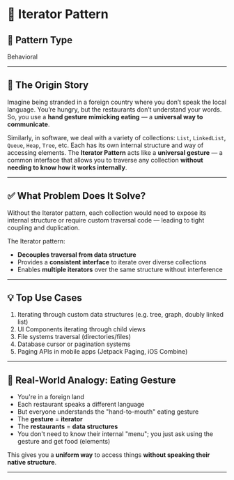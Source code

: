 # 🔁 Iterator Pattern

## 🧩 Pattern Type
Behavioral

---

## 📖 The Origin Story

Imagine being stranded in a foreign country where you don’t speak the local language. You’re hungry, but the restaurants don’t understand your words. So, you use a **hand gesture mimicking eating** — a **universal way to communicate**.

Similarly, in software, we deal with a variety of collections: `List`, `LinkedList`, `Queue`, `Heap`, `Tree`, etc. Each has its own internal structure and way of accessing elements. The **Iterator Pattern** acts like a **universal gesture** — a common interface that allows you to traverse any collection **without needing to know how it works internally**.

---

## ✅ What Problem Does It Solve?

Without the Iterator pattern, each collection would need to expose its internal structure or require custom traversal code — leading to tight coupling and duplication.

The Iterator pattern:
- **Decouples traversal from data structure**
- Provides a **consistent interface** to iterate over diverse collections
- Enables **multiple iterators** over the same structure without interference

---

## 💡 Top Use Cases

1. Iterating through custom data structures (e.g. tree, graph, doubly linked list)
2. UI Components iterating through child views
3. File systems traversal (directories/files)
4. Database cursor or pagination systems
5. Paging APIs in mobile apps (Jetpack Paging, iOS Combine)

---

## 🍜 Real-World Analogy: Eating Gesture

- You're in a foreign land
- Each restaurant speaks a different language
- But everyone understands the "hand-to-mouth" eating gesture
- The **gesture** = **iterator**
- The **restaurants** = **data structures**
- You don't need to know their internal "menu"; you just ask using the gesture and get food (elements)

This gives you a **uniform way** to access things **without speaking their native structure**.

---





